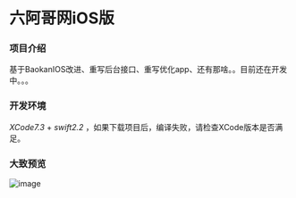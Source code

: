 # 六阿哥网iOS版

### 项目介绍

基于BaokanIOS改进、重写后台接口、重写优化app、还有那啥。。目前还在开发中。。。

### 开发环境

*XCode7.3* + *swift2.2* ，如果下载项目后，编译失败，请检查XCode版本是否满足。

### 大致预览

![image](https://github.com/6ag/LiuAGeIOS/blob/master/1.gif)

